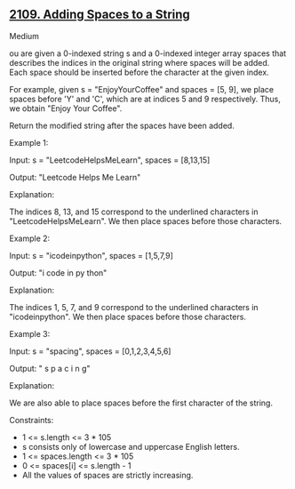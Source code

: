 ## [2109. Adding Spaces to a String](https://leetcode.com/problems/adding-spaces-to-a-string/)

Medium

ou are given a 0-indexed string s and a 0-indexed integer array spaces that describes the indices in the original string where spaces will be added. Each space should be inserted before the character at the given index.

For example, given s = "EnjoyYourCoffee" and spaces = [5, 9], we place spaces before 'Y' and 'C', which are at indices 5 and 9 respectively. Thus, we obtain "Enjoy Your Coffee".

Return the modified string after the spaces have been added.
 
Example 1:

Input: s = "LeetcodeHelpsMeLearn", spaces = [8,13,15]

Output: "Leetcode Helps Me Learn"

Explanation: 

The indices 8, 13, and 15 correspond to the underlined characters in "LeetcodeHelpsMeLearn".
We then place spaces before those characters.

Example 2:

Input: s = "icodeinpython", spaces = [1,5,7,9]

Output: "i code in py thon"

Explanation:

The indices 1, 5, 7, and 9 correspond to the underlined characters in "icodeinpython".
We then place spaces before those characters.

Example 3:

Input: s = "spacing", spaces = [0,1,2,3,4,5,6]

Output: " s p a c i n g"

Explanation:

We are also able to place spaces before the first character of the string.
 

Constraints:

- 1 <= s.length <= 3 * 105
- s consists only of lowercase and uppercase English letters.
- 1 <= spaces.length <= 3 * 105
- 0 <= spaces[i] <= s.length - 1
- All the values of spaces are strictly increasing.